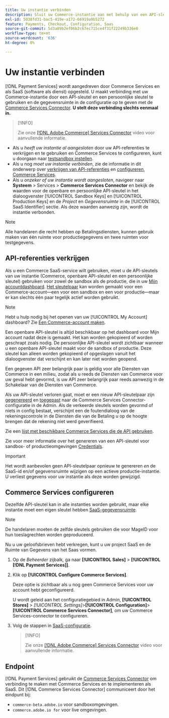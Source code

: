 ```yaml
---
title: Uw instantie verbinden
description: Sluit uw Commerce-instantie aan met behulp van een API-sleutel en een persoonlijke sleutel en geef de gegevensruimte op in de configuratie.
exl-id: 5038fd31-bac5-419e-a172-66919a9b5272
feature: Payments, Checkout, Configuration, Saas
source-git-commit: 5d3a89b2ef06b2c67ec715ce4f31f22249b336e0
workflow-type: tm+mt
source-wordcount: '636'
ht-degree: 0%

---
```


# Uw instantie verbinden

[!DNL Payment Services] wordt aangedreven door Commerce Services en als SaaS (software als dienst) opgesteld. U maakt verbinding met uw Commerce-instantie door een API-sleutel en een persoonlijke sleutel te gebruiken en de gegevensruimte in de configuratie op te geven met de [Commerce Services Connector](https://experienceleague.adobe.com/docs/commerce-merchant-services/user-guides/saas.html). **U stelt deze verbinding slechts eenmaal in.**

>[!INFO]
>
> Zie onze [[!DNL Adobe Commerce] Services Connector](https://experienceleague.adobe.com/docs/commerce-learn/tutorials/admin/adobe-commerce-services/configure-adobe-commerce-services-connector.html?lang=en) video voor aanvullende informatie.

* Als u *heeft uw instantie al aangesloten* door uw API-referenties te verkrijgen en te gebruiken en Commerce Services te configureren, kunt u doorgaan naar [testsandbox instellen](https://experienceleague.adobe.com/docs/commerce-merchant-services/payment-services/get-started/sandbox.html).
* Als u nog *moet uw instantie verbinden*, zie de informatie in dit onderwerp over [verkrijgen van API-referenties](#obtain-api-credentials) en [configureren, Commerce Services](#configure-commerce-services).
* Als u *onzeker of uw instantie wordt aangesloten*, navigeer naar **Systeem** > Services > **Commerce Services Connector** en bekijk de waarden voor de openbare en persoonlijke API-sleutel in het dialoogvenster [!UICONTROL Sandbox Keys] en [!UICONTROL Production Keys] en de *Project* en *Gegevensruimte* in de [!UICONTROL SaaS Identifier] sectie. Als deze waarden aanwezig zijn, wordt de instantie verbonden.

>[!NOTE]
>
>Alle handelaren die recht hebben op Betalingsdiensten, kunnen gebruik maken van één ruimte voor productiegegevens en twee ruimten voor testgegevens.

## API-referenties verkrijgen

Als u een Commerce SaaS-service wilt gebruiken, moet u de API-sleutels van uw instantie (Commerce, openbare API-sleutel en een persoonlijke sleutel) gebruiken voor zowel de sandbox als de productie, die in uw [Mijn accountdashboard](https://account.magento.com/customer/account/login). [Het sleutelpaar](https://docs.magento.com/user-guide/configuration/services/saas.html) kan worden gemaakt voor een Commerce-account—een voor een sandbox en een voor productie—maar er kan slechts één paar tegelijk actief worden gebruikt.

>[!NOTE]
>
>Hebt u hulp nodig bij het openen van uw [!UICONTROL My Account] dashboard? Zie [Een Commerce-account maken](https://docs.magento.com/user-guide/magento/magento-account-create.html).

Een openbare API-sleutel is altijd beschikbaar op het dashboard voor Mijn account nadat deze is gemaakt. Het kan worden gekopieerd of worden geschrapt zoals nodig. De persoonlijke API-sleutel wordt zichtbaar wanneer u een openbare API-sleutel maakt voor de sandbox of productie. Deze sleutel kan alleen worden gekopieerd of opgeslagen vanuit het dialoogvenster dat verschijnt en kan later niet worden geopend.

Een gegeven API zeer belangrijk paar is geldig voor alle Diensten van Commerce in een milieu, zodat als u reeds de Diensten van Commerce voor uw geval hebt gevormd, is uw API zeer belangrijk paar reeds aanwezig in de Schakelaar van de Diensten van Commerce.

Als uw API-sleutel verloren gaat, moet er een nieuw API-sleutelpaar zijn [gegenereerd](https://experienceleague.adobe.com/docs/commerce-merchant-services/payment-services/get-started/connect.html#generate-an-api-key-and-private-key) en [toegepast](https://experienceleague.adobe.com/docs/commerce-merchant-services/payment-services/get-started/connect.html#configure-saas-project) naar de Commerce Services Connector-configuratie in de Admin. Als de verkeerde sleutels worden gevormd of niets in config bestaat, verschijnt een de foutendialoog van de rekeningscontrole in de Diensten die van de Betaling u op de hoogte brengen dat de rekening niet werd geverifieerd.

Zie een [lijst met beschikbare Commerce Services die de API gebruiken](https://docs.magento.com/user-guide/system/saas.html#available-services).

Zie voor meer informatie over het genereren van een API-sleutel voor sandbox- of productieomgevingen [Credentials](https://experienceleague.adobe.com/docs/commerce-merchant-services/user-guides/saas.html#apikey).

>[!IMPORTANT]
>
>Het wordt aanbevolen geen API-sleutelpaar opnieuw te genereren *en* de SaaS-id en/of gegevensruimte wijzigen op een actieve productie-instantie. U verliest gegevens voor uw instantie als deze worden gewijzigd.

## Commerce Services configureren

Dezelfde API-sleutel kan in alle instanties worden gebruikt, maar elke instantie moet een eigen sleutel hebben [SaaS-gegevensruimte](https://experienceleague.adobe.com/docs/commerce-merchant-services/user-guides/saas.html#saasenv).

>[!NOTE]
>
>De handelaren moeten de zelfde sleutels gebruiken die voor MageID voor hun toeslagrechten worden geproduceerd.

Nu u uw geloofsbrieven hebt verkregen, kunt u uw project SaaS en de Ruimte van Gegevens van het Saas vormen.

1. Op de _Beheerder_ zijbalk, ga naar **[!UICONTROL Sales]** > **[!UICONTROL [!DNL Payment Services]]**.
1. Klik op **[!UICONTROL Configure Commerce Services]**.

   Deze optie is zichtbaar als u nog geen Commerce Services voor uw account hebt geconfigureerd.

   U wordt geleid aan het configuratiegebied in Admin, **[!UICONTROL Stores]** > _[!UICONTROL Settings]_>**[!UICONTROL Configuration]**>**[!UICONTROL Commerce Services Connector]**, om uw Commerce Services-connector te configureren.

1. Volg de stappen in [SaaS-configuratie](https://experienceleague.adobe.com/docs/commerce-merchant-services/user-guides/integration-services/saas.html#saasenv).

   >[!INFO]
   >
   > Zie onze [[!DNL Adobe Commerce] Services Connector](https://experienceleague.adobe.com/docs/commerce-learn/tutorials/admin/adobe-commerce-services/configure-adobe-commerce-services-connector.html?lang=en#configuration-faqs) video voor aanvullende informatie.

## Endpoint

[!DNL Payment Services] gebruikt de [Commerce Services Connector](https://experienceleague.adobe.com/docs/commerce-merchant-services/user-guides/saas.html) om verbinding te maken met Commerce Services en te implementeren als SaaS. Dit [!DNL Commerce Services Connector] communiceert door het eindpunt bij:

* `commerce-beta.adobe.io` voor sandboxomgevingen.
* `commerce.adobe.io for` voor live omgevingen.
